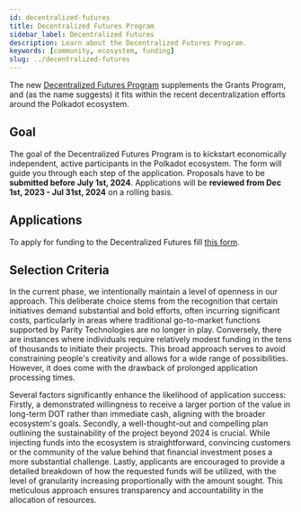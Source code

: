 ```yaml
---
id: decentralized-futures
title: Decentralized Futures Program
sidebar_label: Decentralized Futures
description: Learn about the Decentralized Futures Program.
keywords: [community, ecosystem, funding]
slug: ../decentralized-futures
---
```


The new [Decentralized Futures Program](https://futures.web3.foundation/) supplements the Grants
Program, and (as the name suggests) it fits within the recent decentralization efforts around the
Polkadot ecosystem.

## Goal

The goal of the Decentralized Futures Program is to kickstart economically independent, active
participants in the Polkadot ecosystem. The form will guide you through each step of the
application. Proposals have to be **submitted before July 1st, 2024**. Applications will be
**reviewed from Dec 1st, 2023 - Jul 31st, 2024** on a rolling basis.

## Applications

To apply for funding to the Decentralized Futures fill
[this form](https://docs.google.com/forms/d/e/1FAIpQLSdlPyHj56tY6t-5zhdn55VvznR5OACvXe8K1M6vRGmhdslZkw/viewform).

## Selection Criteria

In the current phase, we intentionally maintain a level of openness in our approach. This deliberate
choice stems from the recognition that certain initiatives demand substantial and bold efforts,
often incurring significant costs, particularly in areas where traditional go-to-market functions
supported by Parity Technologies are no longer in play. Conversely, there are instances where
individuals require relatively modest funding in the tens of thousands to initiate their projects.
This broad approach serves to avoid constraining people's creativity and allows for a wide range of
possibilities. However, it does come with the drawback of prolonged application processing times.

Several factors significantly enhance the likelihood of application success: Firstly, a demonstrated
willingness to receive a larger portion of the value in long-term DOT rather than immediate cash,
aligning with the broader ecosystem's goals. Secondly, a well-thought-out and compelling plan
outlining the sustainability of the project beyond 2024 is crucial. While injecting funds into the
ecosystem is straightforward, convincing customers or the community of the value behind that
financial investment poses a more substantial challenge. Lastly, applicants are encouraged to
provide a detailed breakdown of how the requested funds will be utilized, with the level of
granularity increasing proportionally with the amount sought. This meticulous approach ensures
transparency and accountability in the allocation of resources.
